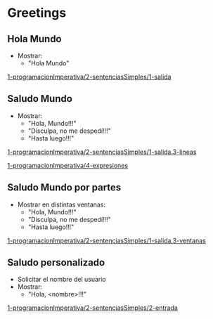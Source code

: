 # Greetings

## Hola Mundo

* Mostrar:
  * "Hola Mundo"

[1-programacionImperativa/2-sentenciasSimples/1-salida](https://github.com/USantaTecla-domain-text/javascript/blob/master/greetings/1-programacionImperativa/2-sentenciasSimples/1-salida/logic.js)

## Saludo Mundo

* Mostrar:
  * "Hola, Mundo!!!"
  * "Disculpa, no me despedí!!!"
  * "Hasta luego!!!"

[1-programacionImperativa/2-sentenciasSimples/1-salida.3-lineas](https://github.com/USantaTecla-domain-text/javascript/blob/master/greetings/1-programacionImperativa/2-sentenciasSimples/1-salida.3-lineas/logic.js)

[1-programacionImperativa/4-expresiones](https://github.com/USantaTecla-domain-text/javascript/blob/master/greetings/1-programacionImperativa/4-expresiones/logic.js)

## Saludo Mundo por partes

* Mostrar en distintas ventanas:
  * "Hola, Mundo!!!"
  * "Disculpa, no me despedí!!!"
  * "Hasta luego!!!"

[1-programacionImperativa/2-sentenciasSimples/1-salida.3-ventanas](https://github.com/USantaTecla-domain-text/javascript/blob/master/greetings/1-programacionImperativa/2-sentenciasSimples/1-salida.3-ventanas/logic.js)

## Saludo personalizado

* Solicitar el nombre del usuario
* Mostrar:
  * "Hola, &lt;nombre&gt;!!!"

[1-programacionImperativa/2-sentenciasSimples/2-entrada](https://github.com/USantaTecla-domain-text/javascript/blob/master/greetings/1-programacionImperativa/2-sentenciasSimples/2-entrada/logic.js)

